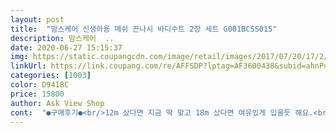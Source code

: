 ```yaml
---
layout: post 
title:  "맘스케어 신생아용 메쉬 끈나시 바디수트 2장 세트 G001BCSS015" 
description: 맘스케어  ..
date: 2020-06-27 15:15:37 
img: https://static.coupangcdn.com/image/retail/images/2017/07/20/17/2/6c0f05f4-0ce7-48f0-abbc-1bb383f901eb.jpg 
linkUrl: https://link.coupang.com/re/AFFSDP?lptag=AF3600438&subid=ahnPublicAsk&pageKey=27749088&itemId=107147236&vendorItemId=3206163025&traceid=V0-113-ba3a4a3951d534ca 
categories: [1003] 
color: D9418C 
price: 15800 
author: Ask View Shop 
cont:  "●구매후기●<br/>12m 샀다면 지금 딱 맞고 18m 샀다면 여유있게 입을듯 해요.<br/><br/>19개월 아이가 자꾸 배꼽파는 습관이 있어<br/>80은 품은 맞지만 길이가 딱 맞고요.<br/><br/>90은 브랜드에 따라 큰 경우도, 여유있게 맞는 경우도 있어요.<br/><br/>9개월 진입한 남자아이 여름에 속옷으로 입히려고 구매했어요.<br/> 카터스에서 출산전에 구입한 바디수트가 여러벌 있는데 다 면이고 반팔이라 한여름엔 더울 것 같아서요.<br/><br/>내년 여름에도 입힐수 있어서 반품 안하고 그냥 입히려구요.<br/><br/>또래에비해 보통수준입니다 통통하진 않아요<br/>만족합니다.<br/><br/>배쪽에 피부가 붉어져 소아과 갔더니 땀띠로 시작된 접촉성 피부염이라고 바디슈트 입히지 말고 투피스로 입히라고 해서 병원 다녀온 후로 반팔과 반바지를 입혔는데 아이가 활동성이 좋아서 자꾸 배가 나오는게 맘이쓰였어요.<br/><br/>빨리크는 아이들 어차피 한해밖에 못입는거 여름에도 입히려구 겸사겸사<br/>사이즈는 넉넉하고 좋은 것 같은데 made in China 네요.<br/><br/>사이즈는 저희 아이에겐 좀 커요^^<br/>상관은 없어요<br/>슈트가 꼭 필요해서 구매합니다<br/>슈트길이는 좀길고 품이 많이 낙낙하네요<br/>아직 돌이 안된 아이라.<br/>.<br/><br/>아직은 추운날씨라 내복도 입히고 겉옷도 두껍고해서<br/>역시 싼데는 다 이유가 있나봐요 하하하<br/>이너로 활용하고 있습니다.<br/><br/>이런 바디슈트는 유니클로가 최고지만 불매운동 중이라 탑텐 키즈에 갔는데 바디슈트는 신생아 것 밖에 없다고 해서 쿠팡으로 급 검색했어요.<br/> 구멍 송송 뚫리고 나시라 시원할 것 같고 가격도 저렴해서 급 구매하고 오늘 받아봤는데<br/>이제막 19개월 몸무게 10키로 입니다 키는; 제본지가좀.<br/>.<br/><br/>일부러 메쉬소재의 나시로 구매했습니다<br/>잘입힐것 같아요<br/>저희 아이는 85사이즈가 예쁘게 맞는 아이입니다.<br/><br/>저희 아이에겐 확실히 큰데요.<br/><br/>지금 시기에는 홑겹만 입히기엔 추울듯 해서<br/>편하게 입히실분 괜찮은것같아요<br/>한 철 잘 입을것 같아요^^<br/>혹시나 싶어 24m을 샀는데 이 사이즈가 95쯤 되는거 같아요.<br/><br/>활동하기 불편할까봐.<br/>.<br/><br/>" 
---
```

